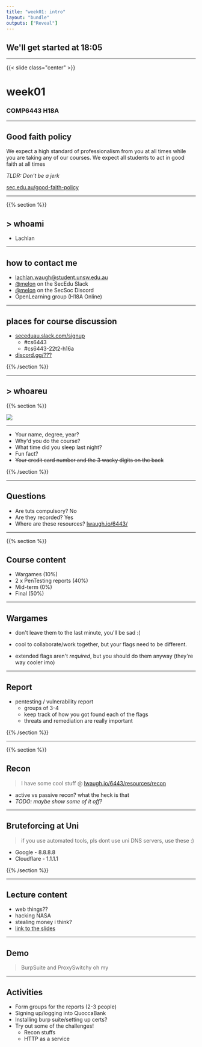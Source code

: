 ```yaml
---
title: "week01: intro"
layout: "bundle"
outputs: ["Reveal"]
---
```


## We'll get started at 18:05

---

{{< slide class="center" >}}
# week01
### COMP6443 H18A 

---

## Good faith policy

We expect a high standard of professionalism from you at all times while you are taking any of our courses. We expect all students to act in good faith at all times

*TLDR: Don't be a jerk*

[sec.edu.au/good-faith-policy](https://sec.edu.au/good-faith-policy)

---

{{% section %}}

## > whoami

* Lachlan

---

## how to contact me

* lachlan.waugh@student.unsw.edu.au
* [@melon]() on the SecEdu Slack
* [@melon]() on the SecSoc Discord
* OpenLearning group (H18A Online)

---

## places for course discussion

* [seceduau.slack.com/signup](https://seceduau.slack.com/signup)
    * #cs6443
    * #cs6443-22t2-h16a
* [discord.gg/???]()

{{% /section %}}

---

## > whoareu

{{% section %}}

![](../img/week01/icebreaker.jpg)

---

* Your name, degree, year?
* Why'd you do the course?
* What time did you sleep last night?
* Fun fact?
* ~~Your credit card number and the 3 wacky digits on the back~~

{{% /section %}}

---

## Questions
* Are tuts compulsory? No
* Are they recorded? Yes
* Where are these resources? [lwaugh.io/6443/]()

---

{{% section %}}

## Course content
* Wargames (10%)
* 2 x PenTesting reports (40%)
* Mid-term (0%)
* Final (50%)

---

## Wargames
* don't leave them to the last minute, you'll be sad :(

* cool to collaborate/work together, but your flags need to be different.

* extended flags aren't *required*, but you should do them anyway (they're way cooler imo)

---

## Report
* pentesting / vulnerability report
    * groups of 3-4
    * keep track of how you got found each of the flags
    * threats and remediation are really important

{{% /section %}}

---

{{% section %}}
## Recon
> I have some cool stuff @ [lwaugh.io/6443/resources/recon]()
* active vs passive recon? what the heck is that
* *TODO: maybe show some of it off?*

---

## Bruteforcing at Uni
> if you use automated tools, pls dont use uni DNS servers, use these :)
* Google - 8.8.8.8
* Cloudflare - 1.1.1.1

{{% /section %}}

---

## Lecture content
* web things??
* hacking NASA
* stealing money i think?
* [link to the slides](https://view.officeapps.live.com/op/view.aspx?src=https%3A%2F%2Fmedia%2Eopenlearning%2Ecom%3A443%2FYeBDzZwyMePLbywk2UP9dScLxXrwUC68zPH4RxzXBivAM6tgYStqQKaYd75sPJuo%2E1653952985%2FCOMP6443%5FWeek%5F1%5Fv1%2E1%2Epptx&wdSlideId=256&wdModeSwitchTime=1654101511864)

---

## Demo
> BurpSuite and ProxySwitchy oh my

---

## Activities
* Form groups for the reports (2-3 people)
* Signing up/logging into QuoccaBank
* Installing burp suite/setting up certs?
* Try out some of the challenges!
    * Recon stuffs
    * HTTP as a service